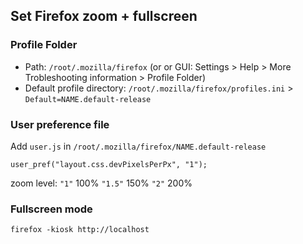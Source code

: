 ## Set Firefox zoom + fullscreen

### Profile Folder
- Path: `/root/.mozilla/firefox` (or or GUI: Settings > Help > More Trobleshooting information > Profile Folder)
- Default profile directory: `/root/.mozilla/firefox/profiles.ini` > `Default=NAME.default-release`

### User preference file
Add `user.js` in `/root/.mozilla/firefox/NAME.default-release`
```
user_pref("layout.css.devPixelsPerPx", "1");
```
zoom level:
`"1"` 100%
`"1.5"` 150%
`"2"` 200%

### Fullscreen mode
```
firefox -kiosk http://localhost
```
